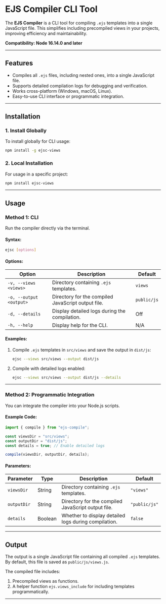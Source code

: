 
# EJS Compiler CLI Tool

The **EJS Compiler** is a CLI tool for compiling `.ejs` templates into a single JavaScript file. This simplifies including precompiled views in your projects, improving efficiency and maintainability.

**Compatibility: Node 16.14.0 and later**

---

## Features

- Compiles all `.ejs` files, including nested ones, into a single JavaScript file.
- Supports detailed compilation logs for debugging and verification.
- Works cross-platform (Windows, macOS, Linux).
- Easy-to-use CLI interface or programmatic integration.

---

## Installation

### 1. Install Globally 
To install globally for CLI usage:
```bash
npm install -g ejsc-views
```

### 2. Local Installation
For usage in a specific project:
```bash
npm install ejsc-views
```

---

## Usage

### **Method 1: CLI**

Run the compiler directly via the terminal.

#### Syntax:
```bash
ejsc [options]
```

#### Options:
| Option                 | Description                                         | Default         |
|------------------------|-----------------------------------------------------|-----------------|
| `-v, --views <views>`  | Directory containing `.ejs` templates.              | `views`         |
| `-o, --output <output>`| Directory for the compiled JavaScript output file.  | `public/js`     |
| `-d, --details`        | Display detailed logs during the compilation.       | Off             |
| `-h, --help`           | Display help for the CLI.                           | N/A             |

#### Examples:
1. Compile `.ejs` templates in `src/views` and save the output in `dist/js`:
   ```bash
   ejsc --views src/views --output dist/js
   ```

2. Compile with detailed logs enabled:
   ```bash
   ejsc --views src/views --output dist/js --details
   ```

---

### **Method 2: Programmatic Integration**

You can integrate the compiler into your Node.js scripts.

#### Example Code:
```javascript
import { compile } from "ejs-compile";

const viewsDir = "src/views";
const outputDir = "dist/js";
const details = true; // Enable detailed logs

compile(viewsDir, outputDir, details);
```

#### Parameters:
| Parameter     | Type    | Description                                         | Default         |
|---------------|---------|-----------------------------------------------------|-----------------|
| `viewsDir`    | String  | Directory containing `.ejs` templates.              | `"views"`       |
| `outputDir`   | String  | Directory for the compiled JavaScript output file.  | `"public/js"`   |
| `details`     | Boolean | Whether to display detailed logs during compilation.| `false`         |

---

## Output

The output is a single JavaScript file containing all compiled `.ejs` templates. By default, this file is saved as `public/js/views.js`.

The compiled file includes:
1. Precompiled views as functions.
2. A helper function `ejs.views_include` for including templates programmatically.

---


